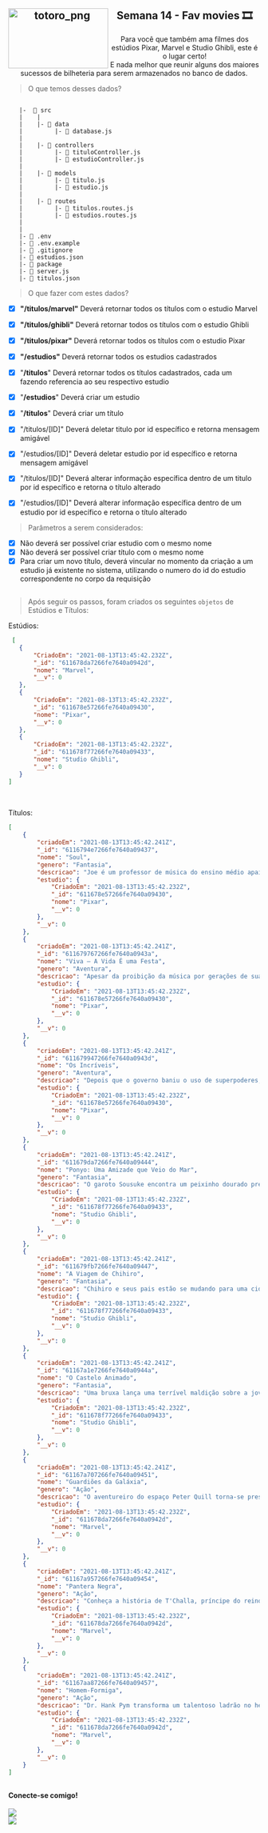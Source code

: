 <h2 align="center"> Semana 14 - Fav movies 🎞
<img align="left" alt="totoro_png" height="120" width="200" src="https://images.pngnice.com/download/2007/My-Neighbor-Totoro-PNG-Image.png"></br></h2>
<p align="center"> Para você que também ama filmes dos estúdios Pixar, Marvel e Studio Ghibli, este é o lugar certo!<br> E nada melhor que reunir alguns dos maiores sucessos de bilheteria para serem armazenados no banco de dados.<p>
  
> O que temos desses dados?

```
   
   |-  📁 src
   |    |
   |    |- 📁 data
   |         |- 📄 database.js
   |
   |    |- 📁 controllers
   |         |- 📄 tituloController.js
   |         |- 📄 estudioController.js
   |
   |    |- 📁 models
   |         |- 📄 titulo.js
   |         |- 📄 estudio.js
   |
   |    |- 📁 routes
   |         |- 📄 titulos.routes.js 
   |         |- 📄 estudios.routes.js 
   |
   |
   |- 📄 .env
   |- 📄 .env.example
   |- 📄 .gitignore
   |- 📄 estudios.json
   |- 📄 package
   |- 📄 server.js
   |- 📄 titulos.json

```
> O que fazer com estes dados?
  
- [x]  **"/titulos/marvel"** Deverá retornar todos os títulos com o estudio Marvel
- [x]  **"/titulos/ghibli"** Deverá retornar todos os títulos com o estudio Ghibli
- [x]  **"/titulos/pixar"** Deverá retornar todos os títulos com o estudio Pixar

- [x]  **"/estudios"** Deverá retornar todos os estudios cadastrados
- [x]  "**/titulos**" Deverá retornar todos os títulos cadastrados, cada um fazendo referencia ao seu respectivo estudio

- [x]  "**/estudios**" Deverá criar um estudio 
- [x]  "**/titulos**"  Deverá criar um título 

- [x]  "/titulos/[ID]" Deverá deletar titulo por id específico e retorna mensagem amigável
- [x]  "/estudios/[ID]" Deverá deletar estudio por id específico e retorna mensagem amigável

- [x]  "/titulos/[ID]" Deverá alterar informação específica dentro de um titulo por id específico e retorna o título alterado
- [x]  "/estudios/[ID]" Deverá alterar informação específica dentro de um estudio por id específico e retorna o título alterado
  
> Parâmetros a serem considerados:

- [x]  Não deverá ser possível criar estudio com o mesmo nome
- [x]  Não deverá ser possível criar título com o mesmo nome
- [x]  Para criar um novo título, deverá vincular no momento da criação a um estudio já existente no sistema, utilizando o numero do id do estudio correspondente no corpo da requisição

  ##
  
> Após seguir os passos, foram criados os seguintes ``objetos`` de Estúdios e Títulos:
  
Estúdios:
 ```` json
  [
    {
        "CriadoEm": "2021-08-13T13:45:42.232Z",
        "_id": "611678da7266fe7640a0942d",
        "nome": "Marvel",
        "__v": 0
    },
    {
        "CriadoEm": "2021-08-13T13:45:42.232Z",
        "_id": "611678e57266fe7640a09430",
        "nome": "Pixar",
        "__v": 0
    },
    {
        "CriadoEm": "2021-08-13T13:45:42.232Z",
        "_id": "611678f77266fe7640a09433",
        "nome": "Studio Ghibli",
        "__v": 0
    }
]
  
````
</br>
Títulos:

```` json
[
    {
        "criadoEm": "2021-08-13T13:45:42.241Z",
        "_id": "6116794e7266fe7640a09437",
        "nome": "Soul",
        "genero": "Fantasia",
        "descricao": "Joe é um professor de música do ensino médio apaixonado por jazz, cuja vida não foi como ele esperava. Quando ele viaja a uma outra realidade para ajudar outra pessoa a encontrar sua paixão, ele descobre o verdadeiro sentido da vida.",
        "estudio": {
            "CriadoEm": "2021-08-13T13:45:42.232Z",
            "_id": "611678e57266fe7640a09430",
            "nome": "Pixar",
            "__v": 0
        },
        "__v": 0
    },
    {
        "criadoEm": "2021-08-13T13:45:42.241Z",
        "_id": "611679767266fe7640a0943a",
        "nome": "Viva – A Vida É uma Festa",
        "genero": "Aventura",
        "descricao": "Apesar da proibição da música por gerações de sua família, o jovem Miguel sonha em se tornar um músico talentoso como seu ídolo Ernesto de la Cruz. Desesperado para provar seu talento, Miguel se encontra na deslumbrante e colorida Terra dos Mortos. Depois de conhecer um charmoso malandro chamado Héctor, os dois novos amigos embarcam em uma jornada extraordinária para desvendar a verdadeira história por trás da história da família de Miguel.",
        "estudio": {
            "CriadoEm": "2021-08-13T13:45:42.232Z",
            "_id": "611678e57266fe7640a09430",
            "nome": "Pixar",
            "__v": 0
        },
        "__v": 0
    },
    {
        "criadoEm": "2021-08-13T13:45:42.241Z",
        "_id": "611679947266fe7640a0943d",
        "nome": "Os Incríveis",
        "genero": "Aventura",
        "descricao": "Depois que o governo baniu o uso de superpoderes, o maior herói do planeta, o Sr. Incrível, vive agora uma vida normal e pacata com sua família. Apesar de feliz com a vida doméstica, o Sr. Incrível ainda sente falta dos tempos em que viveu como super-herói, e sua grande chance de entrar em ação novamente surge quando um velho inimigo volta a atacar. Só que agora ele terá que contar com a ajuda de toda a família para vencer o vilão!",
        "estudio": {
            "CriadoEm": "2021-08-13T13:45:42.232Z",
            "_id": "611678e57266fe7640a09430",
            "nome": "Pixar",
            "__v": 0
        },
        "__v": 0
    },
    {
        "criadoEm": "2021-08-13T13:45:42.241Z",
        "_id": "611679da7266fe7640a09444",
        "nome": "Ponyo: Uma Amizade que Veio do Mar",
        "genero": "Fantasia",
        "descricao": "O garoto Sousuke encontra um peixinho dourado preso em uma garrafa e decide libertá-lo, sem saber que se trata da deusa do mar Ponyo. Filha de um poderoso mago, ela se comove com a atitude do menino e usa a magia do pai para se transformar em humana. Dessa forma, acredita poder fortalecer a amizade com Sousuke. Porém, a substância de sua poção mágica pode colocar em risco o vilarejo onde mora o menino.",
        "estudio": {
            "CriadoEm": "2021-08-13T13:45:42.232Z",
            "_id": "611678f77266fe7640a09433",
            "nome": "Studio Ghibli",
            "__v": 0
        },
        "__v": 0
    },
    {
        "criadoEm": "2021-08-13T13:45:42.241Z",
        "_id": "611679fb7266fe7640a09447",
        "nome": "A Viagem de Chihiro",
        "genero": "Fantasia",
        "descricao": "Chihiro e seus pais estão se mudando para uma cidade diferente. A caminho da nova casa, o pai decide pegar um atalho. Eles se deparam com uma mesa repleta de comida, embora ninguém esteja por perto. Chihiro sente o perigo, mas seus pais começam a comer. Quando anoitece, eles se transformam em porcos. Agora, apenas Chihiro pode salvá-los.",
        "estudio": {
            "CriadoEm": "2021-08-13T13:45:42.232Z",
            "_id": "611678f77266fe7640a09433",
            "nome": "Studio Ghibli",
            "__v": 0
        },
        "__v": 0
    },
    {
        "criadoEm": "2021-08-13T13:45:42.241Z",
        "_id": "61167a1e7266fe7640a0944a",
        "nome": "O Castelo Animado",
        "genero": "Fantasia",
        "descricao": "Uma bruxa lança uma terrível maldição sobre a jovem Sophie transformando-a numa velha de 90 anos. Desesperada, ela embarca numa odisseia em busca do Castelo Andante, onde reside um misterioso feiticeiro que poderá ajudá-la a reverter o feitiço.",
        "estudio": {
            "CriadoEm": "2021-08-13T13:45:42.232Z",
            "_id": "611678f77266fe7640a09433",
            "nome": "Studio Ghibli",
            "__v": 0
        },
        "__v": 0
    },
    {
        "criadoEm": "2021-08-13T13:45:42.241Z",
        "_id": "61167a707266fe7640a09451",
        "nome": "Guardiões da Galáxia",
        "genero": "Ação",
        "descricao": "O aventureiro do espaço Peter Quill torna-se presa de caçadores de recompensas depois que rouba a esfera de um vilão traiçoeiro, Ronan. Para escapar do perigo, ele faz uma aliança com um grupo de quatro extraterrestres. Quando Quill descobre que a esfera roubada possui um poder capaz de mudar os rumos do universo, ele e seu grupo deverão proteger o objeto para salvar o futuro da galáxia.",
        "estudio": {
            "CriadoEm": "2021-08-13T13:45:42.232Z",
            "_id": "611678da7266fe7640a0942d",
            "nome": "Marvel",
            "__v": 0
        },
        "__v": 0
    },
    {
        "criadoEm": "2021-08-13T13:45:42.241Z",
        "_id": "61167a957266fe7640a09454",
        "nome": "Pantera Negra",
        "genero": "Ação",
        "descricao": "Conheça a história de T'Challa, príncipe do reino de Wakanda, que perde o seu pai e viaja para os Estados Unidos, onde tem contato com os Vingadores. Entre as suas habilidades estão a velocidade, inteligência e os sentidos apurados.",
        "estudio": {
            "CriadoEm": "2021-08-13T13:45:42.232Z",
            "_id": "611678da7266fe7640a0942d",
            "nome": "Marvel",
            "__v": 0
        },
        "__v": 0
    },
    {
        "criadoEm": "2021-08-13T13:45:42.241Z",
        "_id": "61167aa87266fe7640a09457",
        "nome": "Homem-Formiga",
        "genero": "Ação",
        "descricao": "Dr. Hank Pym transforma um talentoso ladrão no herói Homem-Formiga. Ele quer impedir que seu antigo pupilo consiga replicar a fórmula da roupa que dá o poder do encolhimento, força sobre-humana e a capacidade de controlar um exército de formigas.",
        "estudio": {
            "CriadoEm": "2021-08-13T13:45:42.232Z",
            "_id": "611678da7266fe7640a0942d",
            "nome": "Marvel",
            "__v": 0
        },
        "__v": 0
    }
]
````
##
#### Conecte-se comigo!
  <a href="https://www.linkedin.com/in/dannyeli-silva-47152115b/" target="_blank"><img src="https://img.shields.io/badge/-LinkedIn-%230077B5?style=for-the-badge&logo=linkedin&logoColor=white" target="_blank"></a> </br>
  <a href="https://www.instagram.com/dannyelic/?hl=pt-br" target="_blank"><img src="https://img.shields.io/badge/-Instagram-%23E4405F?style=for-the-badge&logo=instagram&logoColor=white" target="_blank"></a>
